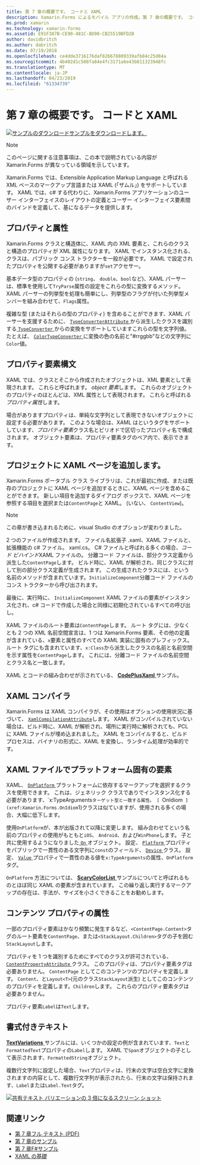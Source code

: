 ```yaml
---
title: 第 7 章の概要です。 コードと XAML
description: Xamarin.Forms によるモバイル アプリの作成。第 7 章の概要です。 コードと XAML
ms.prod: xamarin
ms.technology: xamarin-forms
ms.assetid: E91F387B-CE90-481C-8D90-CB25519BFD2B
author: davidbritch
ms.author: dabritch
ms.date: 07/19/2018
ms.openlocfilehash: ce4dde3716176daf826678809339afb84c25d84a
ms.sourcegitcommit: 4b402d1c508fa84e4fc3171a6e43b811323948fc
ms.translationtype: MT
ms.contentlocale: ja-JP
ms.lasthandoff: 04/23/2019
ms.locfileid: "61334739"
---
```

# <a name="summary-of-chapter-7-xaml-vs-code"></a>第 7 章の概要です。 コードと XAML

[![サンプルのダウンロード](~/media/shared/download.png)サンプルをダウンロードします。](https://github.com/xamarin/xamarin-forms-book-samples/tree/master/Chapter07)

> [!NOTE]
> このページに関する注意事項は、この本で説明されている内容が Xamarin.Forms が異なっている領域を示しています。

Xamarin.Forms では、Extensible Application Markup Language と呼ばれる XML ベースのマークアップ言語または XAML (「ザムル」) をサポートしています。 XAML では、c# する代わりに、Xamarin.Forms アプリケーションのユーザー インターフェイスのレイアウトの定義とユーザー インターフェイス要素間のバインドを定義して、基になるデータを提供します。

## <a name="properties-and-attributes"></a>プロパティと属性

Xamarin.Forms クラスと構造体に、XAML 内の XML 要素と、これらのクラスと構造のプロパティが XML 属性になります。 XAML でインスタンス化される、クラスは、パブリック コンス トラクターを一般が必要です。 XAML で設定されたプロパティを公開する必要がありますが`set`アクセサー。

基本データ型のプロパティの (`string`、 `double`、`bool`など)、XAML パーサーは、標準を使用して`TryParse`属性の設定をこれらの型に変換するメソッド。 XAML パーサーの列挙型を処理も簡単にし、列挙型のフラグが付いた列挙型メンバーを組み合わせて、`Flags`属性。

複雑な型 (またはそれらの型のプロパティ) を含めることができます、XAML パーサーを支援するために、 [ `TypeConverterAttribute` ](xref:Xamarin.Forms.TypeConverterAttribute)から派生したクラスを識別する[ `TypeConverter` ](xref:Xamarin.Forms.TypeConverter)からの変換をサポートしていますこれらの型を文字列値。 たとえば、 [ `ColorTypeConverter` ](xref:Xamarin.Forms.ColorTypeConverter)に変換の色の名前と"#rrggbb"などの文字列に`Color`値。

## <a name="property-element-syntax"></a>プロパティ要素構文

XAML では、クラスとそこから作成されたオブジェクトは、XML 要素として表現されます。 これらと呼ばれます。 *object 要素*します。 これらのオブジェクトのプロパティのほとんどは、XML 属性として表現されます。 これらと呼ばれる*プロパティ属性*します。

場合がありますプロパティは、単純な文字列として表現できないオブジェクトに設定する必要があります。 このような場合は、XAML はというタグをサポートしています、*プロパティ要素*クラス名とピリオドで区切ったプロパティ名で構成されます。 オブジェクト要素は、プロパティ要素タグのペア内で、表示できます。

## <a name="adding-a-xaml-page-to-your-project"></a>プロジェクトに XAML ページを追加します。

Xamarin.Forms ポータブル クラス ライブラリは、これが最初に作成、または既存のプロジェクトに XAML ページを追加するときに、XAML ページを含めることができます。 新しい項目を追加するダイアログ ボックスで、XAML ページを参照する項目を選択または`ContentPage`と XAML。 (いない、 `ContentView`)。

> [!NOTE]
> この章が書き込まれるために、visual Studio のオプションが変わりました。

2 つのファイルが作成されます。 ファイル名拡張子 .xaml、XAML ファイルと、拡張機能の c# ファイル。 xaml.cs。 C# ファイルと呼ばれる多くの場合、*コード ビハインド*XAML ファイルの。 分離コード ファイルは、部分クラス定義から派生した`ContentPage`します。 ビルド時に、XAML が解析され、同じクラスに対して別の部分クラス定義が生成されます。 この生成されたクラスには、という名前のメソッドが含まれています。`InitializeComponent`分離コード ファイルのコンス トラクターから呼び出されます。

最後に、実行時に、 `InitializeComponent` XAML ファイルの要素がインスタンス化され、c# コードで作成した場合と同様に初期化されているすべての呼び出し。

XAML ファイルのルート要素は`ContentPage`します。 ルート タグには、少なくとも 2 つの XML 名前空間宣言は、1 つは Xamarin.Forms 要素、その他の定義が含まれている、`x`要素と属性のすべての XAML 実装に固有のプレフィックス。 ルート タグにも含まれています、`x:Class`から派生したクラスの名前と名前空間を示す属性を`ContentPage`します。 これには、分離コード ファイルの名前空間とクラス名と一致します。

XAML とコードの組み合わせが示されている、 [ **CodePlusXaml** ](https://github.com/xamarin/xamarin-forms-book-samples/tree/master/Chapter07)サンプル。

## <a name="the-xaml-compiler"></a>XAML コンパイラ

Xamarin.Forms は XAML コンパイラが、その使用はオプションの使用状況に基づいて、 [ `XamlCompilationAttribute`](xref:Xamarin.Forms.Xaml.XamlCompilationAttribute)します。 XAML がコンパイルされていない場合は、ビルド時に、XAML が解析され、場所に実行時に解析されても、PCL に XAML ファイルが埋め込まれました。 XAML をコンパイルすると、ビルド プロセスは、バイナリの形式に、XAML を変換し、ランタイム処理が効率的です。

## <a name="platform-specificity-in-the-xaml-file"></a>XAML ファイルでプラットフォーム固有の要素

XAML、 [ `OnPlatform` ](xref:Xamarin.Forms.OnPlatform`1)プラットフォームに依存するマークアップを選択するクラスを使用できます。 これは、ジェネリック クラスでありでインスタンス化する必要があります、`x:TypeArguments`ターゲット型と一致する属性。 [ `OnIdiom` ](xref:Xamarin.Forms.OnIdiom`1)クラスは似ていますが、使用される多くの場合、大幅に低下します。

使用`OnPlatform`が、本が出版されて以降に変更します。 組み合わせてという名前のプロパティの使用がもともと`iOS`、 `Android`、および`WinPhone`します。 子と共に使用するようになりました[ `On` ](xref:Xamarin.Forms.On)オブジェクト。 設定、 [ `Platform` ](xref:Xamarin.Forms.On.Platform)プロパティをパブリックで一貫性のある文字列に`const`のフィールド、 [ `Device` ](xref:Xamarin.Forms.Device)クラス。 設定、 [ `Value` ](xref:Xamarin.Forms.On.Value)プロパティで一貫性のある値を`x:TypeArguments`の属性、`OnPlatform`タグ。

`OnPlatform` 方法については、 [ **ScaryColorList** ](https://github.com/xamarin/xamarin-forms-book-samples/tree/master/Chapter07/ScaryColorList)サンプルについてと呼ばれるものとほぼ同じ XAML の要素が含まれています。 この繰り返し実行するマークアップの存在は、手法が、サイズを小さくできることをお勧めします。

## <a name="the-content-property-attributes"></a>コンテンツ プロパティの属性

一部のプロパティ要素はかなり頻繁に発生するなど、`<ContentPage.Content>`タグのルート要素を`ContentPage`、または`<StackLayout.Children>`タグの子を囲む`StackLayout`します。

プロパティを 1 つを識別するためにすべてのクラスが許可されている、 [ `ContentPropertyAttribute` ](xref:Xamarin.Forms.ContentPropertyAttribute)クラス。 このプロパティは、プロパティ要素タグは必要ありません。 `ContentPage` としてこのコンテンツのプロパティを定義します。 `Content`、と`Layout<T>`(元のクラス`StackLayout`派生) としてこのコンテンツのプロパティを定義します。`Children`します。 これらのプロパティ要素タグは必要ありません。

プロパティ要素`Label`は`Text`します。

## <a name="formatted-text"></a>書式付きテキスト

[ **TextVariations** ](https://github.com/xamarin/xamarin-forms-book-samples/tree/master/Chapter07/TextVariations)サンプルには、いくつかの設定の例が含まれています、`Text`と`FormattedText`プロパティの`Label`します。 XAML で`Span`オブジェクトの子として表示されます、`FormattedString`オブジェクト。

 複数行文字列に設定した場合、`Text`プロパティは、行末の文字は空白文字に変換されますの内容として、複数行文字列が表示されたら、行末の文字は保持されます、`Label`または`Label.Text`タグ。

 [![共有テキスト バリエーションの 3 倍になるスクリーン ショット](images/ch07fg03-small.png "テキストの書式設定されたバリエーション")](images/ch07fg03-large.png#lightbox "書式設定されたテキストのバリエーション")

## <a name="related-links"></a>関連リンク

- [第 7 章フル テキスト (PDF)](https://download.xamarin.com/developer/xamarin-forms-book/XamarinFormsBook-Ch07-Apr2016.pdf)
- [第 7 章のサンプル](https://github.com/xamarin/xamarin-forms-book-samples/tree/master/Chapter07)
- [第 7 章F#サンプル](https://github.com/xamarin/xamarin-forms-book-samples/tree/master/Chapter07/FS/CodePlusXaml)
- [XAML の基礎](~/xamarin-forms/xaml/xaml-basics/index.md)
